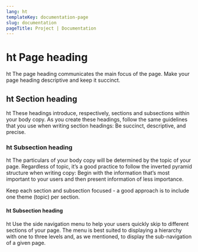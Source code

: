 ```yaml
---
lang: ht
templateKey: documentation-page
slug: documentation
pageTitle: Project | Documentation
---
```


# ht Page heading

<p class="usa-intro"> 
ht The page heading communicates the main focus of the page. Make your page heading descriptive and keep it succinct.
</p>

## ht Section heading

ht These headings introduce, respectively, sections and subsections within your body copy. As you create these headings, follow the same guidelines that you use when writing section headings: Be succinct, descriptive, and precise.

### ht Subsection heading

ht The particulars of your body copy will be determined by the topic of your page. Regardless of topic, it’s a good practice to follow the inverted pyramid structure when writing copy: Begin with the information that’s most important to your users and then present information of less importance.

Keep each section and subsection focused - a good approach is to include one theme (topic) per section.

#### ht Subsection heading

ht Use the side navigation menu to help your users quickly skip to different sections of your page. The menu is best suited to displaying a hierarchy with one to three levels and, as we mentioned, to display the sub-navigation of a given page.
